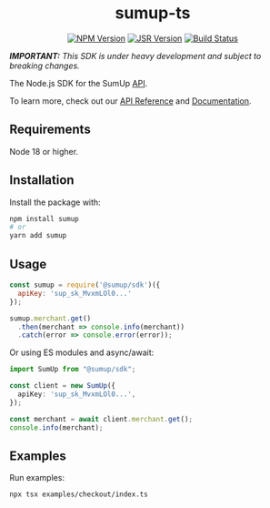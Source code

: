 <div align="center">

# sumup-ts

[![NPM Version](https://img.shields.io/npm/v/%40sumup%2Fsdk.svg)](https://www.npmjs.org/package/@sumup/sdk)
[![JSR Version](https://jsr.io/badges/@sumup/sdk)](https://jsr.io/@sumup/sdk)
[![Build Status](https://github.com/sumup/sumup-ts/workflows/CI/badge.svg)](https://github.com/sumup/sumup-ts/actions/workflows/ci.yml)
<!-- [![Downloads](https://img.shields.io/npm/dm/%40sumup%2Fsdk.svg)](https://www.npmjs.com/package/@sumup/sdk) -->

</div>

_**IMPORTANT:** This SDK is under heavy development and subject to breaking changes._

The Node.js SDK for the SumUp [API](https://developer.sumup.com).

To learn more, check out our [API Reference](https://developer.sumup.com/api) and [Documentation](https://developer.sumup.com).

## Requirements

Node 18 or higher.

## Installation

Install the package with:

```sh
npm install sumup
# or
yarn add sumup
```

## Usage

```js
const sumup = require('@sumup/sdk')({
  apiKey: 'sup_sk_MvxmLOl0...'
});

sumup.merchant.get()
  .then(merchant => console.info(merchant))
  .catch(error => console.error(error));
```

Or using ES modules and async/await:

```ts
import SumUp from "@sumup/sdk";

const client = new SumUp({
  apiKey: 'sup_sk_MvxmLOl0...',
});

const merchant = await client.merchant.get();
console.info(merchant);
```

## Examples

Run examples:

```sh
npx tsx examples/checkout/index.ts
```

